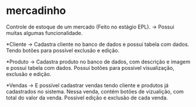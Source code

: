 # mercadinho
Controle de estoque de um mercado (Feito no estágio EPL).
-> Possui muitas algumas funcionalidade. 

*Cliente
-> Cadastra cliente no banco de dados e possui tabela com dados.
Tendo botões para possível exclusão e edição.

*Produto
-> Cadastra produto no banco de dados, com descrição e imagem e possui tabela com dados.
 Possui botões para possivel visualização, exclusão e edição.

*Vendas
-> E possível cadastrar vendas tendo cliente e produtos já cadastrados no sistema.
 Nessa venda, contém botões de vizualição, com total do valor da venda. Possível edição e exclusão de cada venda. 
